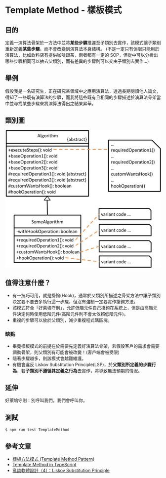 # Template Method - 樣板模式
## 目的
定義一演算法骨架於一方法中並將**某些步驟**推遲至子類別去實作，該模式讓子類別重新定義**某些步驟**，而不會改變到演算法本身結構。
(不是一定只有侷限只能用於演算法，比如飲料店有提供咖啡跟茶，兩者都有一定的 SOP，但從中可以分析出哪些步驟相同可以抽去父類別，而有差異的步驟則可以交由子類別去實作...)

## 舉例
假設我是一名研究生，正在研究某領域中之應用演算法，透過長期閱讀他人論文，得知了一些既有演算法的步驟，而我將這些既有且相同的步驟描述於演算法骨架當中並尋找某些步驟來將演算法得出之結果昇華。

## 類別圖
![Image](uml/example.jpg)

## 值得注意什麼？
- 有一技巧可用，就是掛鉤(Hook)，通常於父類別所描述之骨架方法中讓子類別決定要不要去多執行這一步驟，但沒有強制一定要實作掛鉤方法。
- 該模式符合「好萊塢守則」，允許低階元件自己掛鉤在系統上，但是由高階元件決定何時使用低階元件(高階元件則不會太依賴低階元件)。
- 重複的步驟可以放於父類別，減少重複程式碼區塊。
### 缺點
- 畢竟樣板模式的前提在於需要先定義好演算法骨架，若假設客戶的需求會需要調動骨架，則父類別有可能會被改變！(客戶端會被受限)
- 隨著步驟越多，則該模式會越難維護。
- 有機會違反 Liskov Substitution Principle(LSP)，於**父類別所定義的步驟行為**，若**子類別不遵循其定義之行為**去實作，將導致無法預期的情況。

## 延伸
好萊塢守則：別呼叫我們，我們會呼叫你。

## 測試
```
$ npm run test TemplateMethod
```

## 參考文章
- [樣板方法模式 (Template Method Pattern)](http://corrupt003-design-pattern.blogspot.com/2016/07/template-method-pattern.html)
- [Template Method in TypeScript](https://refactoring.guru/design-patterns/template-method/typescript/example#lang-features)
- [亂談軟體設計（4）：Liskov Substitution Principle](http://teddy-chen-tw.blogspot.com/2012/01/4.html)